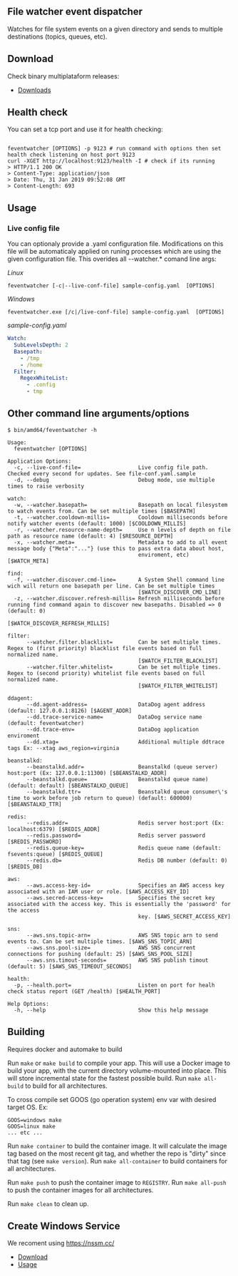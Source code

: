 ## File watcher event dispatcher

Watches for file system events on a given directory and sends to multiple destinations (topics, queues, etc).

## Download

Check binary multiplataform releases:
   - [Downloads](https://github.com/gmrodrigues/feventwatcher/releases)

## Health check

You can set a tcp port and use it for health checking:

```Shell

feventwatcher [OPTIONS] -p 9123 # run command with options then set health check listening on host port 9123
curl -XGET http://localhost:9123/health -I # check if its running
> HTTP/1.1 200 OK
> Content-Type: application/json
> Date: Thu, 31 Jan 2019 09:52:08 GMT
> Content-Length: 693
```

## Usage

### Live config file

You can optionaly provide a .yaml configuration file. Modifications on this file will be automaticaly applied on runing processes which are using the given configuration file. This overides all --watcher.* comand line args:

*Linux*
```Shell
feventwatcher [-c|--live-conf-file] sample-config.yaml  [OPTIONS]
```

*Windows*
```Shell
feventwatcher.exe [/c|/live-conf-file] sample-config.yaml  [OPTIONS]
```

*sample-config.yaml*
```Yaml
Watch:
  SubLevelsDepth: 2
  Basepath:
    - /tmp
    - /home
  Filter:
    RegexWhiteList:
      - .config
      - tmp
```

## Other command line arguments/options

```Shell
$ bin/amd64/feventwatcher -h

Usage:
  feventwatcher [OPTIONS]

Application Options:
  -c, --live-conf-file=                  Live config file path. Checked every second for updates. See file-conf.yaml.sample
  -d, --debug                            Debug mode, use multiple times to raise verbosity

watch:
  -w, --watcher.basepath=                Basepath on local filesystem to watch events from. Can be set multiple times [$BASEPATH]
  -t, --watcher.cooldown-millis=         Cooldown milliseconds before notify watcher events (default: 1000) [$COOLDOWN_MILLIS]
  -r, --watcher.resource-name-depth=     Use n levels of depth on file path as resource name (default: 4) [$RESOURCE_DEPTH]
  -x, --watcher.meta=                    Metadata to add to all event message body {"Meta":"..."} (use this to pass extra data about host,
                                         enviroment, etc) [$WATCH_META]

find:
  -f, --watcher.discover.cmd-line=       A System Shell command line wich will return one basepath per line. Can be set multiple times
                                         [$WATCH_DISCOVER_CMD_LINE]
  -z, --watcher.discover.refresh-millis= Refresh milliseconds before running find command again to discover new basepaths. Disabled => 0 (default: 0)
                                         [$WATCH_DISCOVER_REFRESH_MILLIS]

filter:
      --watcher.filter.blacklist=        Can be set multiple times. Regex to (first priority) blacklist file events based on full normalized name.
                                         [$WATCH_FILTER_BLACKLIST]
      --watcher.filter.whitelist=        Can be set multiple times. Regex to (second priority) whitelist file events based on full normalized name.
                                         [$WATCH_FILTER_WHITELIST]

ddagent:
      --dd.agent-address=                DataDog agent address (default: 127.0.0.1:8126) [$AGENT_ADDR]
      --dd.trace-service-name=           DataDog service name (default: feventwatcher)
      --dd.trace-env=                    DataDog application enviroment
      --dd.xtag=                         Additional multiple ddtrace tags Ex: --xtag aws_region=virginia

beanstalkd:
      --beanstalkd.addr=                 Beanstalkd (queue server) host:port (Ex: 127.0.0.1:11300) [$BEANSTALKD_ADDR]
      --beanstalkd.queue=                Beanstalkd queue name) (default: default) [$BEANSTALKD_QUEUE]
      --beanstalkd.ttr=                  Beanstalkd queue consumer\'s time to work before job return to queue) (default: 600000) [$BEANSTALKD_TTR]

redis:
      --redis.addr=                      Redis server host:port (Ex: localhost:6379) [$REDIS_ADDR]
      --redis.password=                  Redis server password [$REDIS_PASSWORD]
      --redis.queue-key=                 Redis queue name (default: fsevents:queue) [$REDIS_QUEUE]
      --redis.db=                        Redis DB number (default: 0) [$REDIS_DB]

aws:
      --aws.access-key-id=               Specifies an AWS access key associated with an IAM user or role. [$AWS_ACCESS_KEY_ID]
      --aws.secred-access-key=           Specifies the secret key associated with the access key. This is essentially the 'password' for the access
                                         key. [$AWS_SECRET_ACCESS_KEY]

sns:
      --aws.sns.topic-arn=               AWS SNS topic arn to send events to. Can be set multiple times. [$AWS_SNS_TOPIC_ARN]
      --aws.sns.pool-size=               AWS SNS concurrent connections for pushing (default: 25) [$AWS_SNS_POOL_SIZE]
      --aws.sns.timout-seconds=          AWS SNS publish timout (default: 5) [$AWS_SNS_TIMEOUT_SECONDS]

health:
  -p, --health.port=                     Listen on port for healh check status report (GET /health) [$HEALTH_PORT]

Help Options:
  -h, --help                             Show this help message
```

## Building

Requires docker and automake to build

Run `make` or `make build` to compile your app.  This will use a Docker image
to build your app, with the current directory volume-mounted into place.  This
will store incremental state for the fastest possible build.  Run `make
all-build` to build for all architectures.

To cross compile set GOOS (go operation system) env var with desired target OS. Ex:
```Shell
GOOS=windows make
GOOS=linux make
... etc ...
```

Run `make container` to build the container image.  It will calculate the image
tag based on the most recent git tag, and whether the repo is "dirty" since
that tag (see `make version`).  Run `make all-container` to build containers
for all architectures.

Run `make push` to push the container image to `REGISTRY`.  Run `make all-push`
to push the container images for all architectures.

Run `make clean` to clean up.

## Create Windows Service

We recoment using https://nssm.cc/
 - [Download](https://nssm.cc/download)
 - [Usage](https://nssm.cc/usage)
